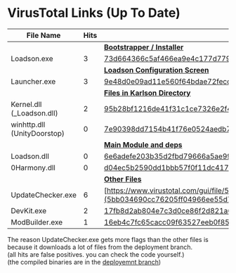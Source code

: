 # VirusTotal Links (Up To Date)
File Name|Hits|File Hash and Link
-|-|-
|||<u>**Bootstrapper / Installer**</u>
Loadson.exe|3|[73d664366c5af466ea9e4c177d779f5e9f40de05644a8cdadeda3c8170bd5dce](https://www.virustotal.com/gui/file/73d664366c5af466ea9e4c177d779f5e9f40de05644a8cdadeda3c8170bd5dce)
|||<u>**Loadson Configuration Screen**</u>
Launcher.exe|3|[9e48d0e09ad11e560f64bdae72fecd7f4a804fc1e1756114cf5ed7cdc4007304](https://www.virustotal.com/gui/file/9e48d0e09ad11e560f64bdae72fecd7f4a804fc1e1756114cf5ed7cdc4007304)
|||<u>**Files in Karlson Directory**</u>
Kernel.dll (_Loadson.dll)|2|[95b28bf1216de41f31c1ce7326e2f49c336cb1a5af33eda11c17b7c7c3724274](https://www.virustotal.com/gui/file/95b28bf1216de41f31c1ce7326e2f49c336cb1a5af33eda11c17b7c7c3724274)
winhttp.dll (UnityDoorstop)|0|[7e90398dd7154b41f76e0524aedb795a7bcbe2ed9a14e4ceee214235aa04e442](https://www.virustotal.com/gui/file/7e90398dd7154b41f76e0524aedb795a7bcbe2ed9a14e4ceee214235aa04e442)
|||<u>**Main Module and deps**</u>
Loadson.dll|0|[6e6adefe203b35d2fbd79666a5ae99f4dc3c94a9426e055039e93a9120edbef5](www.virustotal.com/gui/file/6e6adefe203b35d2fbd79666a5ae99f4dc3c94a9426e055039e93a9120edbef5)
0Harmony.dll|0|[d04ec5b2590dd1bbb57f0f11dc417b1a5bebbb36b1f97006d35f2d87c3a2a69f](https://www.virustotal.com/gui/file/d04ec5b2590dd1bbb57f0f11dc417b1a5bebbb36b1f97006d35f2d87c3a2a69f)
|||<u>**Other Files**</u>
UpdateChecker.exe|6|[https://www.virustotal.com/gui/file/5bb034690cc76205ff04966ee55d7308f6147bc50413df150b33ab7126853f27](5bb034690cc76205ff04966ee55d7308f6147bc50413df150b33ab7126853f27)
DevKit.exe|2|[17fb8d2ab804e7c3d0ce86f2d821a67b12ceb17ba0cf009a0e35050cb9fd6eea](https://www.virustotal.com/gui/file/17fb8d2ab804e7c3d0ce86f2d821a67b12ceb17ba0cf009a0e35050cb9fd6eea)
ModBuilder.exe|1|[16eb4c7fc65cacc09f63527eeb0f85b1c7c815d2afa843778cec5263ca4b628b](https://www.virustotal.com/gui/file/16eb4c7fc65cacc09f63527eeb0f85b1c7c815d2afa843778cec5263ca4b628b)

The reason UpdateChecker.exe gets more flags than the other files is because it downloads a lot of files from the deployment branch.<br>
(all hits are false positives. you can check the code yourself.)<br>
(the compiled binaries are in the [deployemnt branch](https://github.com/karlsonmodding/Loadson/tree/deployment))
